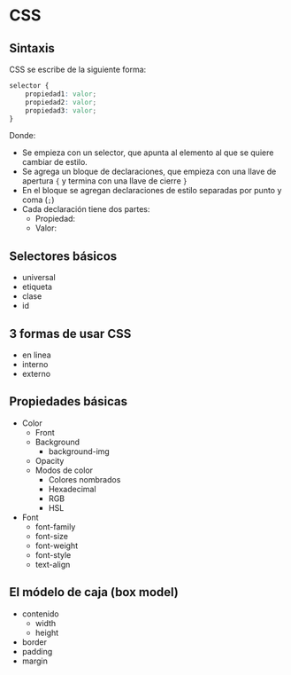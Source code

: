 # CSS

## Sintaxis

CSS se escribe de la siguiente forma:

```css
selector {
    propiedad1: valor;
    propiedad2: valor;
    propiedad3: valor;
}
```
Donde:
- Se empieza con un selector, que apunta al elemento al que se quiere cambiar de estilo.
- Se agrega un bloque de declaraciones, que empieza con una llave de apertura `{` y termina con una llave de cierre `}`
- En el bloque se agregan declaraciones de estilo separadas por punto y coma (`;`)
- Cada declaración tiene dos partes:
  - Propiedad:
  - Valor:

## Selectores básicos
- universal
- etiqueta
- clase
- id

## 3 formas de usar CSS
- en linea
- interno
- externo
## Propiedades básicas

- Color
  - Front
  - Background
    - background-img
  - Opacity
  - Modos de color
    - Colores nombrados
    - Hexadecimal
    - RGB
    - HSL
- Font
  - font-family
  - font-size
  - font-weight
  - font-style
  - text-align
## El módelo de caja (box model)

- contenido
  - width
  - height
- border
- padding
- margin